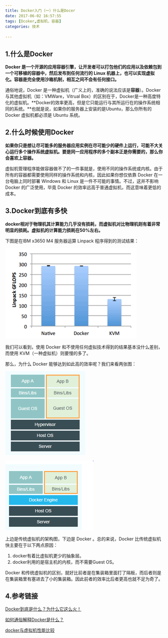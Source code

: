 ```yaml
---
title: Docker入门（一）什么是Docer
date: 2017-06-02 16:57:55
tags: [Dcoker,虚拟机，容器]
categories: 技术

---
```


## 1.什么是Docker

**Docker 是一个开源的应用容器引擎，让开发者可以打包他们的应用以及依赖包到一个可移植的容器中，然后发布到任何流行的 Linux 机器上，也可以实现虚拟化。容器是完全使用沙箱机制，相互之间不会有任何接口。**

通俗地说，Docker 是一种虚拟机（广义上的，准确的说法应该是**容器**）。Docker 与其他虚拟机（如：VMWare，Vitrual Box）的区别在于，Docker是一种高度特化的虚拟机。**Docker的效率更高，但是它只能运行与其所运行在的操作系统相同的系统。**也就是说，如果你的服务器上安装的是Ubuntu，那么你所有的 Docker 虚拟机都必须是 Ubuntu 系统。



## 2.什么时候使用Docker

**如果你只是想让尽可能多的服务器应用实例在尽可能少的硬件上运行，可能不大关心运行多个操作系统虚拟机。要是同一应用程序的多个副本正是你需要的，那么你会喜欢上容器。**

虚拟机管理程序能做容器做不了的一件事就是，使用不同的操作系统或内核。由于所有的容器都需要使用同样的操作系统和内核，因此如果你想仅依靠 Docker 在一台电脑上同时部署 Windows 和 Linux 是一件不可能的事情。不过，这并不影响 Docker 的广泛使用，毕竟 Docker 的效率远高于普通虚拟机，而这意味着更低的成本。



## 3.Docker到底有多快


**docker相对于物理机其计算能力几乎没有损耗，而虚拟机对比物理机则有着非常明显的损耗。虚拟机的计算能力损耗在50%左右。**

下图是在IBM x3650 M4 服务器运算 Linpack 程序得到的测试结果：

![](https://raw.githubusercontent.com/JackSmithThu/MarkdownPhotos/master/201706020002.png)

我们可以看到，使用 Docker 和不使用任何虚拟技术得到的结果基本没什么差别，而使用 KVM（一种虚拟机）则要慢的多了。

那么，为什么 Docker 能够达到如此高的效率呢？我们来看两张图：

![](https://raw.githubusercontent.com/JackSmithThu/MarkdownPhotos/master/201706020001.png)

![](https://raw.githubusercontent.com/JackSmithThu/MarkdownPhotos/master/201706020003.png)

上边是传统虚拟机的架构图，下边是 Docker 。总的来说，Docker 比传统虚拟机快主要在于以下两点原因：

1. docker有着比虚拟机更少的抽象层。
2. docker利用的是宿主机的内核，而不需要Guest OS。

Docker 和传统虚拟机的区别，就好比前者是在集装箱里面打了隔板，而后者则是在集装箱里有塞进去了小的集装箱。因此前者的效率比后者更高也就不足为奇了。



## 4.参考链接

[Docker到底是什么？为什么它这么火！](http://cloud.51cto.com/art/201410/453718.htm)

[如何通俗解释Docker是什么？](https://www.zhihu.com/question/28300645)

[ docker与虚拟机性能比较](http://blog.csdn.net/cbl709/article/details/43955687)